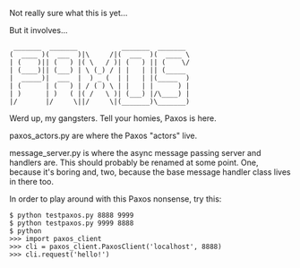Not really sure what this is yet...

But it involves...

     _______  _______           _______  _______ 
    (  ____ )(  ___  )|\     /|(  ___  )(  ____ \
    | (    )|| (   ) |( \   / )| (   ) || (    \/
    | (____)|| (___) | \ (_) / | |   | || (_____ 
    |  _____)|  ___  |  ) _ (  | |   | |(_____  )
    | (      | (   ) | / ( ) \ | |   | |      ) |
    | )      | )   ( |( /   \ )| (___) |/\____) |
    |/       |/     \||/     \|(_______)\_______)

Werd up, my gangsters. Tell your homies, Paxos is here.

paxos_actors.py are where the Paxos "actors" live.

message_server.py is where the async message passing server and handlers are. This should probably be renamed at some point. One, because it's boring and, two, because the base message handler class lives in there too.

In order to play around with this Paxos nonsense, try this:

    $ python testpaxos.py 8888 9999
    $ python testpaxos.py 9999 8888
    $ python
    >>> import paxos_client
    >>> cli = paxos_client.PaxosClient('localhost', 8888)
    >>> cli.request('hello!')
